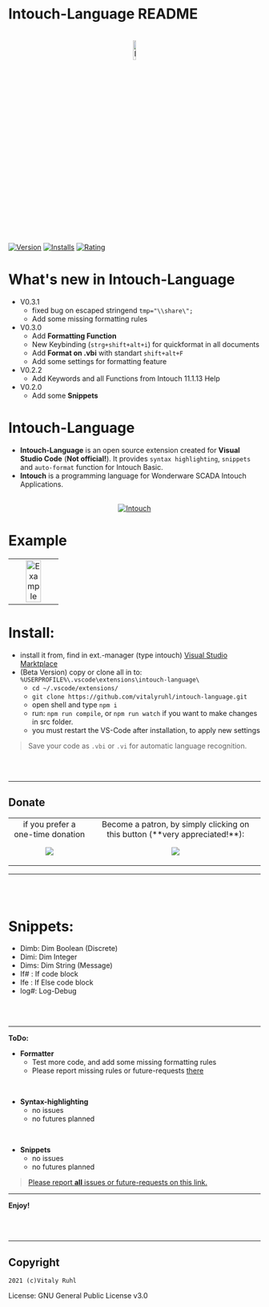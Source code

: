 # Intouch-Language README


<p align="center">
  <br />
  <a title="Intouch-Language" href="https://github.com/vitalyruhl/intouch-language"><img src="https://raw.githubusercontent.com/vitalyruhl/intouch-language/master/images/logo.png" alt="Intouch-Language Logo" width="10%" /></a>
</p>


[![Version](https://vsmarketplacebadge.apphb.com/version/Vitaly-ruhl.intouch-language.svg)](https://marketplace.visualstudio.com/items?itemName=Vitaly-ruhl.intouch-language)
[![Installs](https://vsmarketplacebadge.apphb.com/installs-short/Vitaly-ruhl.intouch-language.svg)](https://marketplace.visualstudio.com/items?itemName=Vitaly-ruhl.intouch-language)
[![Rating](https://vsmarketplacebadge.apphb.com/rating/Vitaly-ruhl.intouch-language.svg)](https://marketplace.visualstudio.com/items?itemName=Vitaly-ruhl.intouch-language) 

<!-- 
[![Build Status](https://travis-ci.org/Vitaly-ruhl/intouch-language.svg?branch=master)](https://travis-ci.org/Vitaly-ruhl/intouch-language)

-->

# What's new in Intouch-Language
- V0.3.1 
  + fixed bug on escaped stringend `tmp="\\share\";`
  + Add some missing formatting rules
- V0.3.0 
  + Add **Formatting Function**
  + New Keybinding (`strg+shift+alt+i`) for quickformat in all documents
  + Add **Format on .vbi** with standart `shift+alt+F`
  + Add some settings for formatting feature
- V0.2.2  
  + Add Keywords and all Functions from Intouch 11.1.13 Help
- V0.2.0  
  + Add some **Snippets**

# Intouch-Language
- **Intouch-Language** is an open source extension created for **Visual Studio Code** (**Not official!**). It provides `syntax highlighting`, `snippets` and `auto-format` function for Intouch Basic.
- **Intouch** is a programming language for Wonderware SCADA Intouch Applications.



<p align="center" bgcolor:=#3f3f3f>
  <br />
  <a title="Intouch" href="https://factorysoftware.de/"><img src="https://factorysoftware.de/resources/uploads/2020/02/wonderware-germany-austria-footer.png" alt="Intouch" /></a>   
</p>

# Example
<table align="center" width="100%" border="0">
  <tr>
    <td align="center" border="0">
    <a title="Intouch-Language" href="https://github.com/vitalyruhl/intouch-language"><img src="https://raw.githubusercontent.com/vitalyruhl/intouch-language/master/images/example.gif" alt="Example" width="60%" /></a>
    </td>
  </tr>
</table>


# Install:
* install it from, find in ext.-manager (type intouch) 
[Visual Studio Marktplace](https://marketplace.visualstudio.com/items?itemName=Vitaly-ruhl.intouch-language)
* (Beta Version) copy or clone all in to: `%USERPROFILE%\.vscode\extensions\intouch-language\`
  + `cd ~/.vscode/extensions/`
  + `git clone https://github.com/vitalyruhl/intouch-language.git`
  + open shell and type `npm i`
  + run: `npm run compile`, or `npm run watch` if you want to make changes in src folder.
  + you must restart the VS-Code after installation, to apply new settings 


> Save your code as `.vbi` or `.vi` for automatic language recognition. 


<p align="center">
  <br />
  <br />
</p>


---


## Donate

<table align="center" width="100%" border="0" bgcolor:=#3f3f3f>
<tr align="center">
<td align="center">  
if you prefer a one-time donation

[![](https://www.paypalobjects.com/en_US/i/btn/btn_donateCC_LG.gif)](https://paypal.me/FamilieRuhl)
</td>

<td align="center">  
Become a patron, by simply clicking on this button (**very appreciated!**):

[![](https://c5.patreon.com/external/logo/become_a_patron_button.png)](https://www.patreon.com/join/6555448/checkout?ru=undefined)

</td>
</tr>
</table>


---

<p align="center">
  <br />
  <br />
</p>


# Snippets:
* Dimb: Dim Boolean (Discrete)
* Dimi: Dim Integer
* Dims: Dim String (Message)
* If# : If code block
* Ife : If Else code block
* log#: Log-Debug



<p align="center">
  <br />
  <br />
</p>

 - - - 

 **ToDo:**

+ **Formatter**
  + Test more code, and add some missing formatting rules
  + Please report missing rules or future-requests [there](https://github.com/vitalyruhl/intouch-language/issues)
  
<br>

+ **Syntax-highlighting**
  + no issues
  + no futures planned
  
<br>

+ **Snippets**
  + no issues
  + no futures planned

 
> [Please report **all** issues or future-requests on this link.](https://github.com/vitalyruhl/intouch-language/issues)

 - - - 


<!-- 
* **Bug**:  Keywords bug:<br /> <a title="Intouch-Language bug3" href="https://github.com/vitalyruhl/intouch-language"><img src="https://raw.githubusercontent.com/vitalyruhl/intouch-language/master/images/bugs/Screenshot_3.jpg" alt="Intouch-Language bug3" width="80%" /></a>
<br /> <br /><a title="Intouch-Language bug3" href="https://github.com/vitalyruhl/intouch-language"><img src="https://raw.githubusercontent.com/vitalyruhl/intouch-language/master/images/bugs/Screenshot_4.jpg" alt="Intouch-Language bug3" width="80%" /></a>
-->


**Enjoy!**

<br>

<br>

- - -

## Copyright
`2021 (c)Vitaly Ruhl`

License: GNU General Public License v3.0